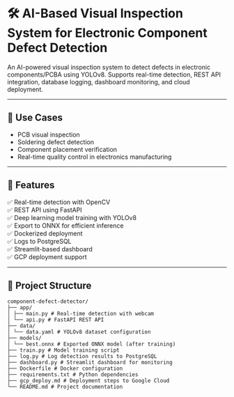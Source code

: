 # 🛠️ AI-Based Visual Inspection System for Electronic Component Defect Detection

An AI-powered visual inspection system to detect defects in electronic components/PCBA using YOLOv8. Supports real-time detection, REST API integration, database logging, dashboard monitoring, and cloud deployment.

---

## 📸 Use Cases

- PCB visual inspection
- Soldering defect detection
- Component placement verification
- Real-time quality control in electronics manufacturing

---

## 🚀 Features

✅ Real-time detection with OpenCV  
✅ REST API using FastAPI  
✅ Deep learning model training with YOLOv8  
✅ Export to ONNX for efficient inference  
✅ Dockerized deployment  
✅ Logs to PostgreSQL  
✅ Streamlit-based dashboard  
✅ GCP deployment support

---

## 📁 Project Structure
```
component-defect-detector/
├── app/
│ ├── main.py # Real-time detection with webcam
│ └── api.py # FastAPI REST API
├── data/
│ └── data.yaml # YOLOv8 dataset configuration
├── models/
│ └── best.onnx # Exported ONNX model (after training)
├── train.py # Model training script
├── log.py # Log detection results to PostgreSQL
├── dashboard.py # Streamlit dashboard for monitoring
├── Dockerfile # Docker configuration
├── requirements.txt # Python dependencies
├── gcp_deploy.md # Deployment steps to Google Cloud
└── README.md # Project documentation

```

